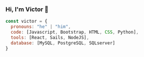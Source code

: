 ### Hi, I'm Victor 👋


```javascript
const victor = {
  pronouns: "he" | "him",
  code: [Javascript, Bootstrap, HTML, CSS, Python],
  tools: [React, Sails, NodeJS],
  database: [MySQL, PostgreSQL, SQLserver]
}
```


<!--
**vicyoking88/vicyoking88** is a ✨ _special_ ✨ repository because its `README.md` (this file) appears on your GitHub profile.

Here are some ideas to get you started:

- 🔭 I’m currently working on ...
- 🌱 I’m currently learning ...
- 👯 I’m looking to collaborate on ...
- 🤔 I’m looking for help with ...
- 💬 Ask me about ...
- 📫 How to reach me: ...
- 😄 Pronouns: ...
- ⚡ Fun fact: ...
-->
